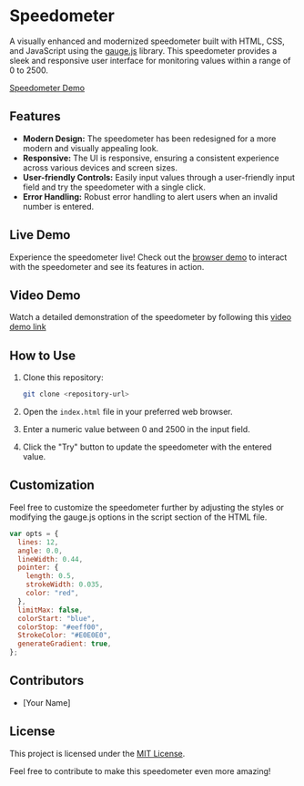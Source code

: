 # Speedometer

A visually enhanced and modernized speedometer built with HTML, CSS, and JavaScript using the [gauge.js](https://bernii.github.io/gauge.js/) library. This speedometer provides a sleek and responsive user interface for monitoring values within a range of 0 to 2500.

[Speedometer Demo](https://hadep275.github.io/Speedometer/)

## Features

- **Modern Design:** The speedometer has been redesigned for a more modern and visually appealing look.
- **Responsive:** The UI is responsive, ensuring a consistent experience across various devices and screen sizes.
- **User-friendly Controls:** Easily input values through a user-friendly input field and try the speedometer with a single click.
- **Error Handling:** Robust error handling to alert users when an invalid number is entered.

## Live Demo

Experience the speedometer live! Check out the [browser demo](https://hadep275.github.io/Speedometer/) to interact with the speedometer and see its features in action.

## Video Demo

Watch a detailed demonstration of the speedometer by following this [video demo link](https://github.com/hadep275/Speedometer/assets/65734173/00ba4e64-cba9-46f9-95f9-0a04d127b3b7)



## How to Use

1. Clone this repository:

    ```bash
    git clone <repository-url>
    ```

2. Open the `index.html` file in your preferred web browser.

3. Enter a numeric value between 0 and 2500 in the input field.

4. Click the "Try" button to update the speedometer with the entered value.

## Customization

Feel free to customize the speedometer further by adjusting the styles or modifying the gauge.js options in the script section of the HTML file.

```javascript
var opts = {
  lines: 12,
  angle: 0.0,
  lineWidth: 0.44,
  pointer: {
    length: 0.5,
    strokeWidth: 0.035,
    color: "red",
  },
  limitMax: false,
  colorStart: "blue",
  colorStop: "#eeff00",
  StrokeColor: "#E0E0E0",
  generateGradient: true,
};
```

## Contributors

- [Your Name]

## License

This project is licensed under the [MIT License](LICENSE).

Feel free to contribute to make this speedometer even more amazing!

